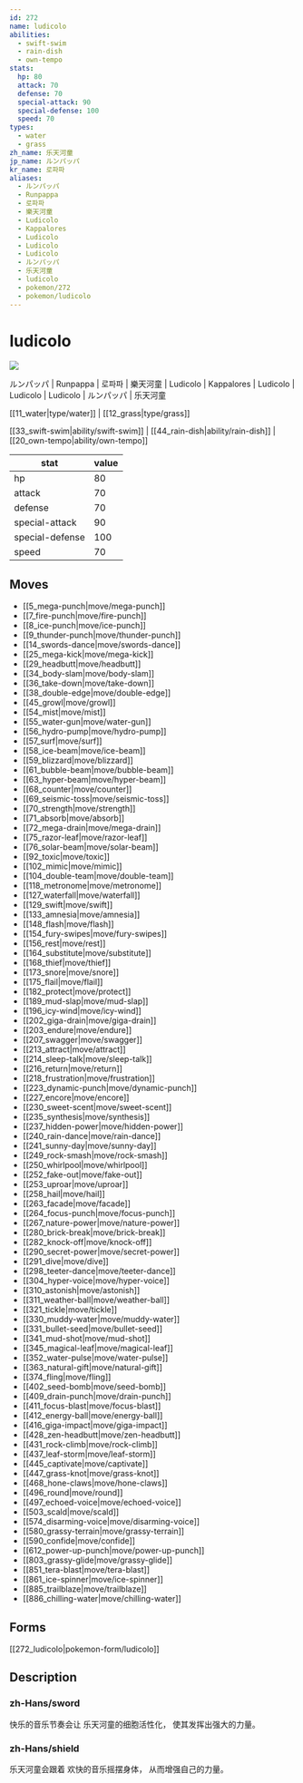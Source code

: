 ```yaml
---
id: 272
name: ludicolo
abilities:
  - swift-swim
  - rain-dish
  - own-tempo
stats:
  hp: 80
  attack: 70
  defense: 70
  special-attack: 90
  special-defense: 100
  speed: 70
types:
  - water
  - grass
zh_name: 乐天河童
jp_name: ルンパッパ
kr_name: 로파파
aliases:
  - ルンパッパ
  - Runpappa
  - 로파파
  - 樂天河童
  - Ludicolo
  - Kappalores
  - Ludicolo
  - Ludicolo
  - Ludicolo
  - ルンパッパ
  - 乐天河童
  - ludicolo
  - pokemon/272
  - pokemon/ludicolo
---
```

# ludicolo

![](https://raw.githubusercontent.com/PokeAPI/sprites/master/sprites/pokemon/272.png)

ルンパッパ | Runpappa | 로파파 | 樂天河童 | Ludicolo | Kappalores | Ludicolo | Ludicolo | Ludicolo | ルンパッパ | 乐天河童

[[11_water|type/water]] | [[12_grass|type/grass]]

[[33_swift-swim|ability/swift-swim]] | [[44_rain-dish|ability/rain-dish]] | [[20_own-tempo|ability/own-tempo]]

|stat|value|
|---|---|
|hp|80|
|attack|70|
|defense|70|
|special-attack|90|
|special-defense|100|
|speed|70|


## Moves

- [[5_mega-punch|move/mega-punch]]
- [[7_fire-punch|move/fire-punch]]
- [[8_ice-punch|move/ice-punch]]
- [[9_thunder-punch|move/thunder-punch]]
- [[14_swords-dance|move/swords-dance]]
- [[25_mega-kick|move/mega-kick]]
- [[29_headbutt|move/headbutt]]
- [[34_body-slam|move/body-slam]]
- [[36_take-down|move/take-down]]
- [[38_double-edge|move/double-edge]]
- [[45_growl|move/growl]]
- [[54_mist|move/mist]]
- [[55_water-gun|move/water-gun]]
- [[56_hydro-pump|move/hydro-pump]]
- [[57_surf|move/surf]]
- [[58_ice-beam|move/ice-beam]]
- [[59_blizzard|move/blizzard]]
- [[61_bubble-beam|move/bubble-beam]]
- [[63_hyper-beam|move/hyper-beam]]
- [[68_counter|move/counter]]
- [[69_seismic-toss|move/seismic-toss]]
- [[70_strength|move/strength]]
- [[71_absorb|move/absorb]]
- [[72_mega-drain|move/mega-drain]]
- [[75_razor-leaf|move/razor-leaf]]
- [[76_solar-beam|move/solar-beam]]
- [[92_toxic|move/toxic]]
- [[102_mimic|move/mimic]]
- [[104_double-team|move/double-team]]
- [[118_metronome|move/metronome]]
- [[127_waterfall|move/waterfall]]
- [[129_swift|move/swift]]
- [[133_amnesia|move/amnesia]]
- [[148_flash|move/flash]]
- [[154_fury-swipes|move/fury-swipes]]
- [[156_rest|move/rest]]
- [[164_substitute|move/substitute]]
- [[168_thief|move/thief]]
- [[173_snore|move/snore]]
- [[175_flail|move/flail]]
- [[182_protect|move/protect]]
- [[189_mud-slap|move/mud-slap]]
- [[196_icy-wind|move/icy-wind]]
- [[202_giga-drain|move/giga-drain]]
- [[203_endure|move/endure]]
- [[207_swagger|move/swagger]]
- [[213_attract|move/attract]]
- [[214_sleep-talk|move/sleep-talk]]
- [[216_return|move/return]]
- [[218_frustration|move/frustration]]
- [[223_dynamic-punch|move/dynamic-punch]]
- [[227_encore|move/encore]]
- [[230_sweet-scent|move/sweet-scent]]
- [[235_synthesis|move/synthesis]]
- [[237_hidden-power|move/hidden-power]]
- [[240_rain-dance|move/rain-dance]]
- [[241_sunny-day|move/sunny-day]]
- [[249_rock-smash|move/rock-smash]]
- [[250_whirlpool|move/whirlpool]]
- [[252_fake-out|move/fake-out]]
- [[253_uproar|move/uproar]]
- [[258_hail|move/hail]]
- [[263_facade|move/facade]]
- [[264_focus-punch|move/focus-punch]]
- [[267_nature-power|move/nature-power]]
- [[280_brick-break|move/brick-break]]
- [[282_knock-off|move/knock-off]]
- [[290_secret-power|move/secret-power]]
- [[291_dive|move/dive]]
- [[298_teeter-dance|move/teeter-dance]]
- [[304_hyper-voice|move/hyper-voice]]
- [[310_astonish|move/astonish]]
- [[311_weather-ball|move/weather-ball]]
- [[321_tickle|move/tickle]]
- [[330_muddy-water|move/muddy-water]]
- [[331_bullet-seed|move/bullet-seed]]
- [[341_mud-shot|move/mud-shot]]
- [[345_magical-leaf|move/magical-leaf]]
- [[352_water-pulse|move/water-pulse]]
- [[363_natural-gift|move/natural-gift]]
- [[374_fling|move/fling]]
- [[402_seed-bomb|move/seed-bomb]]
- [[409_drain-punch|move/drain-punch]]
- [[411_focus-blast|move/focus-blast]]
- [[412_energy-ball|move/energy-ball]]
- [[416_giga-impact|move/giga-impact]]
- [[428_zen-headbutt|move/zen-headbutt]]
- [[431_rock-climb|move/rock-climb]]
- [[437_leaf-storm|move/leaf-storm]]
- [[445_captivate|move/captivate]]
- [[447_grass-knot|move/grass-knot]]
- [[468_hone-claws|move/hone-claws]]
- [[496_round|move/round]]
- [[497_echoed-voice|move/echoed-voice]]
- [[503_scald|move/scald]]
- [[574_disarming-voice|move/disarming-voice]]
- [[580_grassy-terrain|move/grassy-terrain]]
- [[590_confide|move/confide]]
- [[612_power-up-punch|move/power-up-punch]]
- [[803_grassy-glide|move/grassy-glide]]
- [[851_tera-blast|move/tera-blast]]
- [[861_ice-spinner|move/ice-spinner]]
- [[885_trailblaze|move/trailblaze]]
- [[886_chilling-water|move/chilling-water]]

## Forms



[[272_ludicolo|pokemon-form/ludicolo]]

## Description

### zh-Hans/sword

快乐的音乐节奏会让
乐天河童的细胞活性化，
使其发挥出强大的力量。

### zh-Hans/shield

乐天河童会跟着
欢快的音乐摇摆身体，
从而增强自己的力量。

